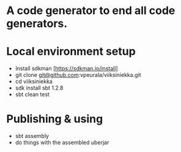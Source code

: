 # A code generator to end all code generators.

# Local environment setup
  * Install sdkman [https://sdkman.io/install]
  * git clone git@github.com:vpeurala/viiksiniekka.git
  * cd viiksiniekka
  * sdk install sbt 1.2.8
  * sbt clean test

# Publishing & using
  * sbt assembly
  * do things with the assembled uberjar

